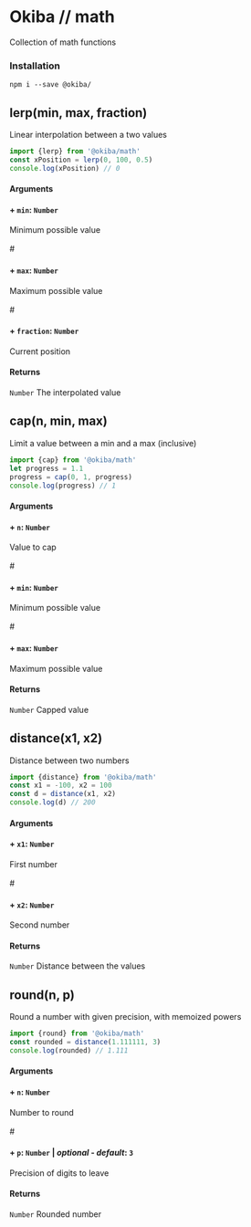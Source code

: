 

# Okiba // math
Collection of math functions




### Installation
```
npm i --save @okiba/
```




## lerp(min, max, fraction)


Linear interpolation between a two values






```javascript
import {lerp} from '@okiba/math'
const xPosition = lerp(0, 100, 0.5)
console.log(xPosition) // 0
```




#### Arguments


#### + `min`: `Number`

Minimum possible value


#　　　　　　　　　
#### + `max`: `Number`

Maximum possible value


#　　　　　　　　　
#### + `fraction`: `Number`

Current position






#### Returns

`Number` The interpolated value
## cap(n, min, max)


Limit a value between a min and a max (inclusive)






```javascript
import {cap} from '@okiba/math'
let progress = 1.1
progress = cap(0, 1, progress)
console.log(progress) // 1
```




#### Arguments


#### + `n`: `Number`

Value to cap


#　　　　　　　　　
#### + `min`: `Number`

Minimum possible value


#　　　　　　　　　
#### + `max`: `Number`

Maximum possible value






#### Returns

`Number` Capped value
## distance(x1, x2)


Distance between two numbers






```javascript
import {distance} from '@okiba/math'
const x1 = -100, x2 = 100
const d = distance(x1, x2)
console.log(d) // 200
```




#### Arguments


#### + `x1`: `Number`

First number


#　　　　　　　　　
#### + `x2`: `Number`

Second number






#### Returns

`Number` Distance between the values
## round(n, p)


Round a number with given precision, with memoized powers






```javascript
import {round} from '@okiba/math'
const rounded = distance(1.111111, 3)
console.log(rounded) // 1.111
```




#### Arguments


#### + `n`: `Number`

Number to round


#　　　　　　　　　
#### + `p`: `Number` | _optional_ - _default_: `3`

Precision of digits to leave






#### Returns

`Number` Rounded number